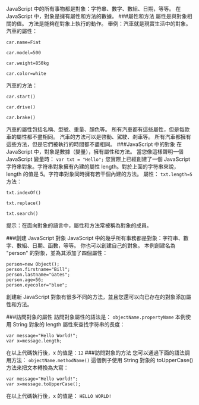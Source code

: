 JavaScript 中的所有事物都是對象：字符串、數字、數組、日期，等等。
在 JavaScript 中，對象是擁有屬性和方法的數據。
###屬性和方法
屬性是與對象相關的值。
方法是能夠在對象上執行的動作。
舉例：汽車就是現實生活中的對象。
汽車的屬性：
```
car.name=Fiat

car.model=500

car.weight=850kg

car.color=white 
```
汽車的方法：
```
car.start()

car.drive()

car.brake()
```
汽車的屬性包括名稱、型號、重量、顏色等。
所有汽車都有這些屬性，但是每款車的屬性都不盡相同。
汽車的方法可以是啓動、駕駛、剎車等。
所有汽車都擁有這些方法，但是它們被執行的時間都不盡相同。
###JavaScript 中的對象
在 JavaScript 中，對象是數據（變量），擁有屬性和方法。
當您像這樣聲明一個 JavaScript 變量時：
`var txt = "Hello";`
您實際上已經創建了一個 JavaScript 字符串對象。字符串對象擁有內建的屬性 length。對於上面的字符串來說，length 的值是 5。字符串對象同時擁有若干個內建的方法。
屬性：
`txt.length=5`
方法：
```
txt.indexOf()

txt.replace()

txt.search()
```
提示：在面向對象的語言中，屬性和方法常被稱為對象的成員。

###創建 JavaScript 對象
JavaScript 中的幾乎所有事務都是對象：字符串、數字、數組、日期、函數，等等。
你也可以創建自己的對象。
本例創建名為 "person" 的對象，並為其添加了四個屬性：
```
person=new Object();
person.firstname="Bill";
person.lastname="Gates";
person.age=56;
person.eyecolor="blue";
```
創建新 JavaScript 對象有很多不同的方法，並且您還可以向已存在的對象添加屬性和方法。

###訪問對象的屬性
訪問對象屬性的語法是：
`objectName.propertyName`
本例使用 String 對象的 length 屬性來查找字符串的長度：
```
var message="Hello World!";
var x=message.length;
```
在以上代碼執行後，x 的值是：`12`
###訪問對象的方法
您可以通過下面的語法調用方法：
`objectName.methodName()`
這個例子使用 String 對象的 toUpperCase() 方法來把文本轉換為大寫：
```
var message="Hello world!";
var x=message.toUpperCase();
```
在以上代碼執行後，x 的值是：
`HELLO WORLD!`